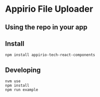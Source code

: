 # Appirio File Uploader

## Using the repo in your app

## Install

```shell
npm install appirio-tech-react-components
```

## Developing

```shell
nvm use
npm install
npm run example
```
